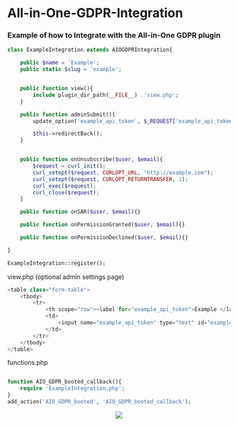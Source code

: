 # All-in-One-GDPR-Integration
### Example of how to Integrate with the All-in-One GDPR plugin



```php
class ExampleIntegration extends AIOGDPRIntegration{

	public $name = 'Example';
	public static $slug = 'example';


	public function view(){
		include plugin_dir_path(__FILE__) .'view.php';
	}

	public function adminSubmit(){
		update_option('example_api_token', $_REQUEST['example_api_token']);

		$this->redirectBack();
	}


	public function onUnsubscribe($user, $email){
		$request = curl_init(); 
		curl_setopt($request, CURLOPT_URL, "http://example.com"); 
		curl_setopt($request, CURLOPT_RETURNTRANSFER, 1); 
		curl_exec($request); 
		curl_close($request);
	}

	public function onSAR($user, $email){}

	public function onPermissionGranted($user, $email){}

	public function onPermissionDeclined($user, $email){}

}

ExampleIntegration::register();
```

view.php (optional admin settings page)
```php
<table class="form-table">
	<tbody>	
		<tr>
			<th scope="row"><label for="example_api_token">Example </label></th>
			<td>
				<input name="example_api_token" type="text" id="example_api_token" aria-describedby="admin-email-description" value="<?= get_option('example_api_token') ?>" class="regular-text ltr">
			</td>
		</tr>
	</tbody>
</table>
```

functions.php
```php

function AIO_GDPR_booted_callback(){
	require 'ExampleIntegration.php';
}
add_action('AIO_GDPR_booted', 'AIO_GDPR_booted_callback');

```


<p align="center"><img src="https://ideea.co.uk/wp-content/themes/ideea/build/images/integration-example.png"></p>
